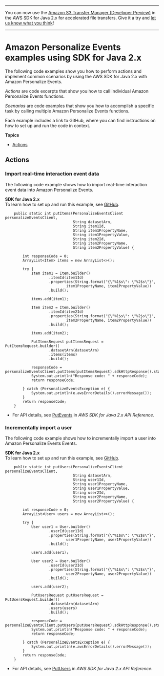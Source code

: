 --------

You can now use the [Amazon S3 Transfer Manager \(Developer Preview\)](https://bit.ly/2WQebiP) in the AWS SDK for Java 2\.x for accelerated file transfers\. Give it a try and [let us know what you think](https://bit.ly/3zT1YYM)\!

--------

# Amazon Personalize Events examples using SDK for Java 2\.x<a name="java_personalize-events_code_examples"></a>

The following code examples show you how to perform actions and implement common scenarios by using the AWS SDK for Java 2\.x with Amazon Personalize Events\.

*Actions* are code excerpts that show you how to call individual Amazon Personalize Events functions\.

*Scenarios* are code examples that show you how to accomplish a specific task by calling multiple Amazon Personalize Events functions\.

Each example includes a link to GitHub, where you can find instructions on how to set up and run the code in context\.

**Topics**
+ [Actions](#w620aac15c13b9c47c13)

## Actions<a name="w620aac15c13b9c47c13"></a>

### Import real\-time interaction event data<a name="personalize-events_putEvents_java_topic"></a>

The following code example shows how to import real\-time interaction event data into Amazon Personalize Events\.

**SDK for Java 2\.x**  
 To learn how to set up and run this example, see [GitHub](https://github.com/awsdocs/aws-doc-sdk-examples/tree/main/javav2/example_code/personalize#readme)\. 
  

```
    public static int putItems(PersonalizeEventsClient personalizeEventsClient,
                               String datasetArn,
                               String item1Id,
                               String item1PropertyName,
                               String item1PropertyValue,
                               String item2Id,
                               String item2PropertyName,
                               String item2PropertyValue) {

        int responseCode = 0;
        ArrayList<Item> items = new ArrayList<>();

        try {
            Item item1 = Item.builder()
                    .itemId(item1Id)
                    .properties(String.format("{\"%1$s\": \"%2$s\"}",
                            item1PropertyName, item1PropertyValue))
                    .build();

            items.add(item1);

            Item item2 = Item.builder()
                    .itemId(item2Id)
                    .properties(String.format("{\"%1$s\": \"%2$s\"}",
                            item2PropertyName, item2PropertyValue))
                    .build();

            items.add(item2);

            PutItemsRequest putItemsRequest = PutItemsRequest.builder()
                    .datasetArn(datasetArn)
                    .items(items)
                    .build();

            responseCode = personalizeEventsClient.putItems(putItemsRequest).sdkHttpResponse().statusCode();
            System.out.println("Response code: " + responseCode);
            return responseCode;

        } catch (PersonalizeEventsException e) {
            System.out.println(e.awsErrorDetails().errorMessage());
        }
        return responseCode;
    }
```
+  For API details, see [PutEvents](https://docs.aws.amazon.com/goto/SdkForJavaV2/personalize-events-2018-03-22/PutEvents) in *AWS SDK for Java 2\.x API Reference*\. 

### Incrementally import a user<a name="personalize-events_putUsers_java_topic"></a>

The following code example shows how to incrementally import a user into Amazon Personalize Events Events\.

**SDK for Java 2\.x**  
 To learn how to set up and run this example, see [GitHub](https://github.com/awsdocs/aws-doc-sdk-examples/tree/main/javav2/example_code/personalize#readme)\. 
  

```
    public static int putUsers(PersonalizeEventsClient personalizeEventsClient,
                               String datasetArn,
                               String user1Id,
                               String user1PropertyName,
                               String user1PropertyValue,
                               String user2Id,
                               String user2PropertyName,
                               String user2PropertyValue) {

        int responseCode = 0;
        ArrayList<User> users = new ArrayList<>();

        try {
            User user1 = User.builder()
                    .userId(user1Id)
                    .properties(String.format("{\"%1$s\": \"%2$s\"}",
                            user1PropertyName, user1PropertyValue))
                    .build();

            users.add(user1);

            User user2 = User.builder()
                    .userId(user2Id)
                    .properties(String.format("{\"%1$s\": \"%2$s\"}",
                            user2PropertyName, user2PropertyValue))
                    .build();

            users.add(user2);

            PutUsersRequest putUsersRequest = PutUsersRequest.builder()
                    .datasetArn(datasetArn)
                    .users(users)
                    .build();

            responseCode = personalizeEventsClient.putUsers(putUsersRequest).sdkHttpResponse().statusCode();
            System.out.println("Response code: " + responseCode);
            return responseCode;

        } catch (PersonalizeEventsException e) {
            System.out.println(e.awsErrorDetails().errorMessage());
        }
        return responseCode;
    }
```
+  For API details, see [PutUsers](https://docs.aws.amazon.com/goto/SdkForJavaV2/personalize-events-2018-03-22/PutUsers) in *AWS SDK for Java 2\.x API Reference*\. 